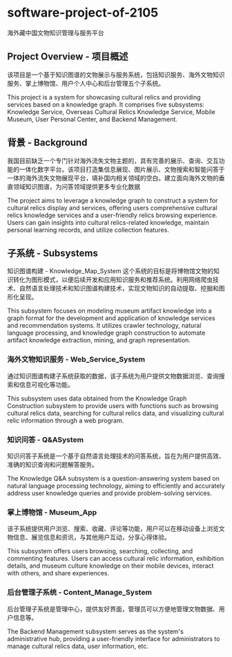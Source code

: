 # software-project-of-2105
海外藏中国文物知识管理与服务平台

## Project Overview - 项目概述

该项目是一个基于知识图谱的文物展示与服务系统，包括知识服务、海外文物知识服务、掌上博物馆、用户个人中心和后台管理五个子系统。

This project is a system for showcasing cultural relics and providing services based on a knowledge graph. It comprises five subsystems: Knowledge Service, Overseas Cultural Relics Knowledge Service, Mobile Museum, User Personal Center, and Backend Management.

## 背景 - Background
我国目前缺乏一个专门针对海外流失文物主题的，具有完善的展示、查询、交互功能的一体化数字平台。该项目打造集信息展现、图片展示、文物搜索和智能问答于一体的海外流失文物展现平台，填补国内相关领域的空白。建立面向海外文物的垂直领域知识图谱，为问答领域提供更多专业化数据

The project aims to leverage a knowledge graph to construct a system for cultural relics display and services, offering users comprehensive cultural relics knowledge services and a user-friendly relics browsing experience. Users can gain insights into cultural relics-related knowledge, maintain personal learning records, and utilize collection features.

## 子系统 - Subsystems
知识图谱构建 - Knowledge_Map_System
这个系统的目标是将博物馆文物的知识转化为图形模式，以便后续开发和应用知识服务和推荐系统。利用网络爬虫技术、自然语言处理技术和知识图谱构建技术，实现文物知识的自动提取、挖掘和图形化呈现。

This subsystem focuses on modeling museum artifact knowledge into a graph format for the development and application of knowledge services and recommendation systems. It utilizes crawler technology, natural language processing, and knowledge graph construction to automate artifact knowledge extraction, mining, and graph representation.

### 海外文物知识服务 - Web_Service_System
通过知识图谱构建子系统获取的数据，该子系统为用户提供文物数据浏览、查询搜索和信息可视化等功能。

This subsystem uses data obtained from the Knowledge Graph Construction subsystem to provide users with functions such as browsing cultural relics data, searching for cultural relics data, and visualizing cultural relic information through a web program.

### 知识问答 - Q&ASystem
知识问答子系统是一个基于自然语言处理技术的问答系统，旨在为用户提供高效、准确的知识查询和问题解答服务。

The Knowledge Q&A subsystem is a question-answering system based on natural language processing technology, aiming to efficiently and accurately address user knowledge queries and provide problem-solving services.

### 掌上博物馆 - Museum_App
该子系统提供用户浏览、搜索、收藏、评论等功能，用户可以在移动设备上浏览文物信息、展览信息和资讯，与其他用户互动，分享心得体验。

This subsystem offers users browsing, searching, collecting, and commenting features. Users can access cultural relic information, exhibition details, and museum culture knowledge on their mobile devices, interact with others, and share experiences.

### 后台管理子系统 - Content_Manage_System
后台管理子系统是管理中心，提供友好界面，管理员可以方便地管理文物数据、用户信息等。

The Backend Management subsystem serves as the system's administrative hub, providing a user-friendly interface for administrators to manage cultural relics data, user information, etc.
